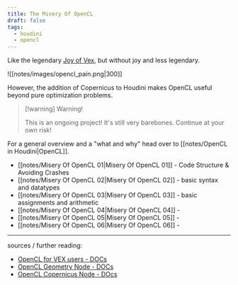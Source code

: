 ```yaml
---
title: The Misery Of OpenCL
draft: false
tags:
  - houdini
  - opencl
---
```

Like the legendary [Joy of Vex](https://www.tokeru.com/cgwiki/JoyOfVex.html), but without joy and less legendary.

![[notes/images/opencl_pain.png|300]]

However, the addition of Copernicus to Houdini makes OpenCL useful beyond pure optimization problems.  

> [!warning] Warning!
>
> This is an ongoing project! It's still very barebones. Continue at your own risk!

For a general overview and a "what and why" head over to [[notes/OpenCL in Houdini|OpenCL]].

- [[notes/Misery Of OpenCL 01|Misery Of OpenCL 01]] - Code Structure & Avoiding Crashes
- [[notes/Misery Of OpenCL 02|Misery Of OpenCL 02]] - basic syntax and datatypes
- [[notes/Misery Of OpenCL 03|Misery Of OpenCL 03]] - basic assignments and arithmetic
- [[notes/Misery Of OpenCL 04|Misery Of OpenCL 04]] - 
- [[notes/Misery Of OpenCL 05|Misery Of OpenCL 05]] - 
- [[notes/Misery Of OpenCL 06|Misery Of OpenCL 06]] - 


---

sources / further reading:
- [OpenCL for VEX users - DOCs](https://www.sidefx.com/docs/houdini/vex/ocl.html)
- [OpenCL Geometry Node - DOCs](https://www.sidefx.com/docs/houdini/nodes/sop/opencl.html)
- [OpenCL Copernicus Node - DOcs](https://www.sidefx.com/docs/houdini/nodes/cop/opencl.html)
